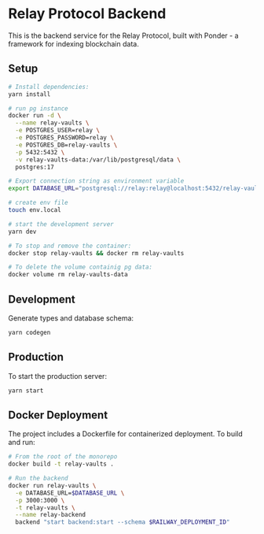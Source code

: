 # Relay Protocol Backend

This is the backend service for the Relay Protocol, built with Ponder - a framework for indexing blockchain data.

## Setup

```bash
# Install dependencies:
yarn install

# run pg instance
docker run -d \
  --name relay-vaults \
  -e POSTGRES_USER=relay \
  -e POSTGRES_PASSWORD=relay \
  -e POSTGRES_DB=relay-vaults \
  -p 5432:5432 \
  -v relay-vaults-data:/var/lib/postgresql/data \
  postgres:17

# Export connection string as environment variable
export DATABASE_URL="postgresql://relay:relay@localhost:5432/relay-vaults"

# create env file
touch env.local

# start the development server
yarn dev

# To stop and remove the container:
docker stop relay-vaults && docker rm relay-vaults

# To delete the volume containig pg data:
docker volume rm relay-vaults-data

```

## Development

Generate types and database schema:

```bash
yarn codegen
```

## Production

To start the production server:

```bash
yarn start
```

## Docker Deployment

The project includes a Dockerfile for containerized deployment. To build and run:

```bash
# From the root of the monorepo
docker build -t relay-vaults .

# Run the backend
docker run relay-vaults \
  -e DATABASE_URL=$DATABASE_URL \
  -p 3000:3000 \
  -t relay-vaults \
  --name relay-backend
  backend "start backend:start --schema $RAILWAY_DEPLOYMENT_ID"
```
